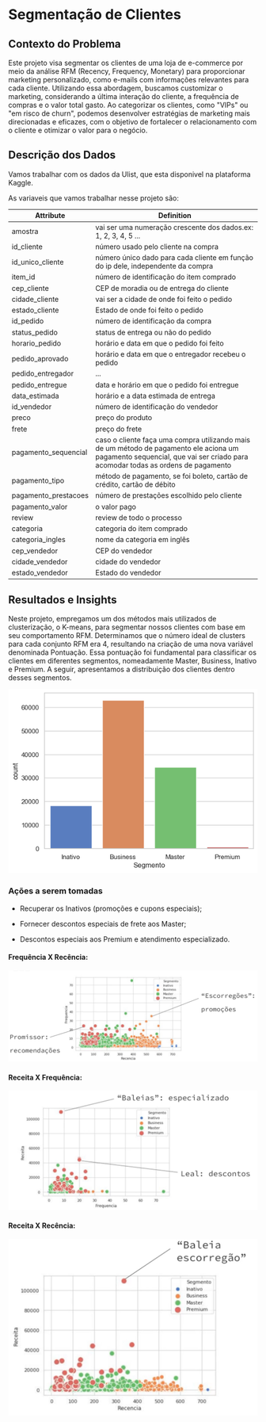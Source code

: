 # Segmentação de Clientes


## Contexto do Problema

Este projeto visa segmentar os clientes de uma loja de e-commerce por meio da análise RFM (Recency, Frequency, Monetary) para proporcionar marketing personalizado, como e-mails com informações relevantes para cada cliente. Utilizando essa abordagem, buscamos customizar o marketing, considerando a última interação do cliente, a frequência de compras e o valor total gasto. Ao categorizar os clientes, como "VIPs" ou "em risco de churn", podemos desenvolver estratégias de marketing mais direcionadas e eficazes, com o objetivo de fortalecer o relacionamento com o cliente e otimizar o valor para o negócio.


## Descrição dos Dados

Vamos trabalhar com os dados da Ulist, que esta disponivel na plataforma Kaggle.

As variaveis que vamos trabalhar nesse projeto são:


Attribute | Definition
------------ | -------------
|amostra | vai ser uma numeração crescente dos dados.ex: 1, 2, 3, 4, 5 ...  |     
|id_cliente | número usado pelo cliente na compra |             
|id_unico_cliente | número único dado para cada cliente em função do ip dele, independente da compra |       
|item_id | número de identificação do item comprado |              
|cep_cliente | CEP de moradia ou de entrega do cliente |              
|cidade_cliente | vai ser a cidade de onde foi feito o pedido |          
|estado_cliente | Estado de onde foi feito o pedido |         
|id_pedido | número de identificação da compra |               
|status_pedido | status de entrega ou não do pedido |             
|horario_pedido |  horário e data em que o pedido foi feito |           
|pedido_aprovado | horário e data em que o entregador recebeu o pedido |          
|pedido_entregador | ... |       
|pedido_entregue | data e horário em que o pedido foi entregue |         
|data_estimada |  horário e a data estimada de entrega |            
|id_vendedor | número de identificação do vendedor |               
|preco | preço do produto |                    
|frete | preço do frete |                  
|pagamento_sequencial | caso o cliente faça uma compra utilizando mais de um método de pagamento ele aciona um pagamento sequencial, que vai ser criado para acomodar todas as ordens de pagamento |    
|pagamento_tipo | método de pagamento, se foi boleto, cartão de crédito, cartão de débito |           
|pagamento_prestacoes | número de prestações escolhido pelo cliente |     
|pagamento_valor | o valor pago |          
|review | review de todo o processo |                  
|categoria | categoria do item comprado |                
|categoria_ingles | nome da categoria em inglês |        
|cep_vendedor | CEP do vendedor |             
|cidade_vendedor | cidade do vendedor |        
|estado_vendedor |  Estado do vendedor |    



## Resultados e Insights

Neste projeto, empregamos um dos métodos mais utilizados de clusterização, o K-means, para segmentar nossos clientes com base em seu comportamento RFM. Determinamos que o número ideal de clusters para cada conjunto RFM era 4, resultando na criação de uma nova variável denominada Pontuação. Essa pontuação foi fundamental para classificar os clientes em diferentes segmentos, nomeadamente Master, Business, Inativo e Premium. A seguir, apresentamos a distribuição dos clientes dentro desses segmentos.


<div align=center>

![H1](Imagens/img.png 'sadas')
</div>



### Ações a serem tomadas

- Recuperar os Inativos (promoções e cupons especiais);

- Fornecer descontos especiais de frete aos Master;

- Descontos especiais aos Premium e atendimento especializado.



#### Frequência X Recência:

<div align=center>

![H1](Imagens/img1.png 'sadas')
</div>


#### Receita X Frequência:

<div align=center>

![H1](Imagens/img2.png 'sadas')
</div>


#### Receita X Recência:

<div align=center>

![H1](Imagens/img3.png 'sadas')
</div>




